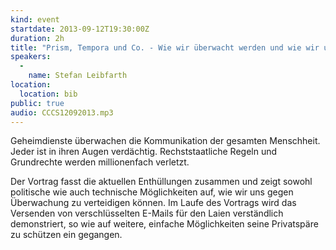 ```yaml
---
kind: event
startdate: 2013-09-12T19:30:00Z
duration: 2h
title: "Prism, Tempora und Co. - Wie wir überwacht werden und wie wir uns verteidigen können"
speakers:
  -
    name: Stefan Leibfarth
location:
  location: bib
public: true
audio: CCCS12092013.mp3
---
```

Geheimdienste überwachen die Kommunikation der gesamten Menschheit.
Jeder ist in ihren Augen verdächtig. Rechststaatliche Regeln und
Grundrechte werden millionenfach verletzt.

Der Vortrag fasst die aktuellen Enthüllungen zusammen und zeigt sowohl
politische wie auch technische Möglichkeiten auf, wie wir uns gegen
Überwachung zu verteidigen können. Im Laufe des Vortrags wird das
Versenden von verschlüsselten E-Mails für den Laien verständlich
demonstriert, so wie auf weitere, einfache Möglichkeiten seine
Privatspäre zu schützen ein gegangen.

